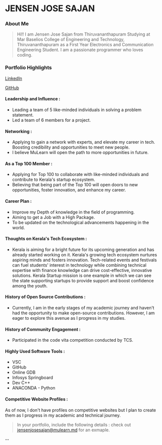 # JENSEN JOSE SAJAN

### About Me

> Hi!!
> I am Jensen Jose Sajan from Thiruvananthapuram Studying at Mar Baselios College of Engineering and Technology, Thiruvananthapuram as a First Year Electronics and Communication Engineering Student.
> I am a passionate programmer who loves coding.

### Portfolio Highlights

[LinkedIn](https://www.linkedin.com/in/jensen-jose-sajan-32654027b/)

[GitHub](https://github.com/jjs123466)

#### Leadership and Influence : 

- Leading a team of 5 like-minded individuals in solving a problem statement.
- Led a team of 6 members for a project.

#### Networking : 

- Applying to gain a network with experts, and elevate my career in tech. Boosting credibility and opportunities to meet new people.
- I believe MuLearn will open the path to more opportunities in future.

#### As a Top 100 Member : 

- Applying for Top 100 to collaborate with like-minded individuals and contribute to Kerala's startup ecosystem.
- Believing that being part of the Top 100 will open doors to new opportunities, foster innovation, and enhance my career.

#### Career Plan : 

- Improve my Depth of knowledge in the field of programming.
- Aiming to get a Job with a High Package.
- To be updated on the technological advancements happening in the world.

#### Thoughts on Kerala's Tech Ecosystem :

- Kerala is aiming for a bright future for its upcoming generation and has already started working on it. Kerala's growing tech ecosystem nurtures aspiring minds and fosters innovation. Tech-related events and festivals can fuel students' interest in technology while combining technical expertise with finance knowledge can drive cost-effective, innovative solutions. Kerala Startup mission is one example in which we can see the state supporting startups to provide support and boost confidence among the youth.

#### History of Open Source Contributions :

- Currently, I am in the early stages of my academic journey and haven't had the opportunity to make open-source contributions. However, I am eager to explore this avenue as I progress in my studies.

#### History of Community Engagement :

- Participated in the code vita competition conducted by TCS.

#### Highly Used Software Tools :

- VSC
- GitHub
- Online GDB
- Infosys Springboard
- Dev C++
- ANACONDA - Python

#### Competitive Website Profiles :

As of now, I don't have profiles on competitive websites but I plan to create them as I progress in my academic and technical journey.

> In your portfolio, include the following details :
> check out [jensenjosesajan@mulearn.md](./profile/jensenjosesajan@mulearn.md) for an exmaple.

--
